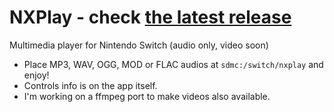 # NXPlay - check [the latest release](https://github.com/XorTroll/NXPlay/releases/latest)
Multimedia player for Nintendo Switch (audio only, video soon)
- Place MP3, WAV, OGG, MOD or FLAC audios at ```sdmc:/switch/nxplay``` and enjoy!
- Controls info is on the app itself.
- I'm working on a ffmpeg port to make videos also available.
